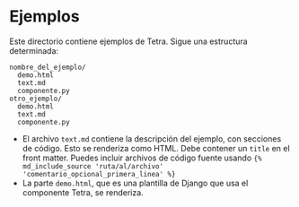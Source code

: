 # Ejemplos

Este directorio contiene ejemplos de Tetra. Sigue una estructura determinada:

```
nombre_del_ejemplo/
  demo.html
  text.md
  componente.py
otro_ejemplo/
  demo.html
  text.md
  componente.py
```

* El archivo `text.md` contiene la descripción del ejemplo, con secciones de código. Esto se renderiza como HTML. Debe contener un `title` en el front matter. Puedes incluir archivos de código fuente usando `{% md_include_source 'ruta/al/archivo' 'comentario_opcional_primera_linea' %}`
* La parte `demo.html`, que es una plantilla de Django que usa el componente Tetra, se renderiza.